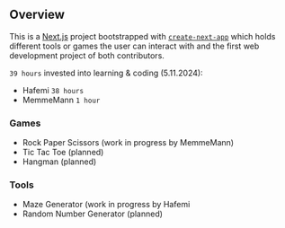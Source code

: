 ## Overview
This is a [Next.js](https://nextjs.org) project bootstrapped with [`create-next-app`](https://nextjs.org/docs/app/api-reference/cli/create-next-app) which holds different tools or games the user can interact with and the first web development project of both contributors.

`39 hours` invested into learning & coding (5.11.2024):
- Hafemi `38 hours`
- MemmeMann `1 hour`

### Games
- Rock Paper Scissors (work in progress by MemmeMann)
- Tic Tac Toe (planned)
- Hangman (planned)

### Tools
- Maze Generator (work in progress by Hafemi
- Random Number Generator (planned)
